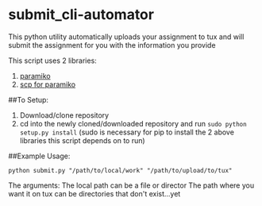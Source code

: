 # submit_cli-automator
This python utility automatically uploads your assignment to tux and will submit the assignment for you with the information you provide

This script uses 2 libraries:

1. [paramiko](http://www.paramiko.org/)
2. [scp for paramiko](https://github.com/jbardin/scp.py) 

##To Setup:
1. Download/clone repository
2. cd into the newly cloned/downloaded repository and run `sudo python setup.py install` (sudo is necessary for pip to install the 2 above libraries this script depends on to run)

##Example Usage:

`python submit.py "/path/to/local/work" "/path/to/upload/to/tux"`

The arguments:
The local path can be a file or director
The path where you want it on tux can be directories that don't exist...yet



